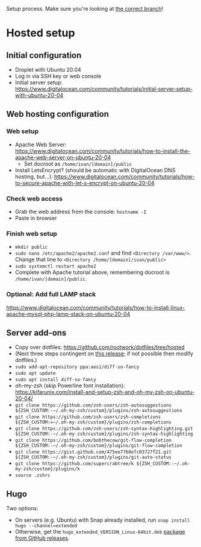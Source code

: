 Setup process. Make sure you're looking at
[the correct branch](https://github.com/rootwork/dotfiles/branches)!

<!-- The following section, from "ts" to "te", is an automatically-generated
  table of contents, updated whenever this file changes. Do not edit within
  this section. -->

<!--ts-->
<!--te-->

# Hosted setup

## Initial configuration

* Droplet with Ubuntu 20.04
* Log in via SSH key or web console
* Initial server setup: https://www.digitalocean.com/community/tutorials/initial-server-setup-with-ubuntu-20-04

## Web hosting configuration

### Web setup

* Apache Web Server: https://www.digitalocean.com/community/tutorials/how-to-install-the-apache-web-server-on-ubuntu-20-04
  * Set docroot as `/home/ivan/[domain]/public`
* Install LetsEncrypt? (should be automatic with DigitalOcean DNS hosting, but...): https://www.digitalocean.com/community/tutorials/how-to-secure-apache-with-let-s-encrypt-on-ubuntu-20-04

### Check web access

* Grab the web address from the console: `hostname -I`
* Paste in browser

### Finish web setup

* `mkdir public`
* `sudo nano /etc/apache2/apache2.conf` and find `<Directory /var/www/>`. Change that line to `<Directory /home/[domain]/ivan/public>`
* `sudo systemctl restart apache2`
* Complete with Apache tutorial above, remembering docroot is `/home/ivan/[domain]/public`.

### Optional: Add full LAMP stack
https://www.digitalocean.com/community/tutorials/how-to-install-linux-apache-mysql-php-lamp-stack-on-ubuntu-20-04

## Server add-ons

* Copy over dotfiles: https://github.com/rootwork/dotfiles/tree/hosted
* (Next three steps contingent on [this release](https://github.com/so-fancy/diff-so-fancy/issues/383); if not possible then modify dotfiles.)
* `sudo add-apt-repository ppa:aos1/diff-so-fancy`
* `sudo apt update`
* `sudo apt install diff-so-fancy`
* oh-my-zsh (skip Powerline font installation): https://kifarunix.com/install-and-setup-zsh-and-oh-my-zsh-on-ubuntu-20-04/
* `git clone https://github.com/zsh-users/zsh-autosuggestions ${ZSH_CUSTOM:-~/.oh-my-zsh/custom}/plugins/zsh-autosuggestions`
* `git clone https://github.com/zsh-users/zsh-completions ${ZSH_CUSTOM:=~/.oh-my-zsh/custom}/plugins/zsh-completions`
* `git clone https://github.com/zsh-users/zsh-syntax-highlighting.git ${ZSH_CUSTOM:-~/.oh-my-zsh/custom}/plugins/zsh-syntax-highlighting`
* `git clone https://github.com/bobthecow/git-flow-completion ${ZSH_CUSTOM:-~/.oh-my-zsh/custom}/plugins/git-flow-completion`
* `git clone https://gist.github.com/475ee7768efc03727f21.git ${ZSH_CUSTOM:-~/.oh-my-zsh/custom}/plugins/git-auto-status`
* `git clone https://github.com/supercrabtree/k ${ZSH_CUSTOM:-~/.oh-my-zsh/custom}/plugins/k`
* `source .zshrc`

## Hugo

Two options:

* On servers (e.g. Ubuntu) with Snap already installed, run `snap install hugo --channel=extended`
* Otherwise, get the `hugo_extended_VERSION_Linux-64bit.deb` [package from GitHub releases](https://github.com/gohugoio/hugo/releases).
